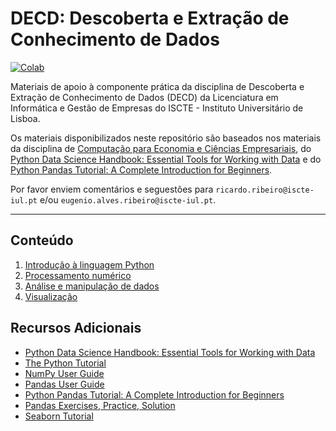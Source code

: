 # DECD: Descoberta e Extração de Conhecimento de Dados
[![Colab](https://colab.research.google.com/assets/colab-badge.svg)](https://colab.research.google.com/github/TheAwesomeGe/DECD/blob/main/index.ipynb)

Materiais de apoio à componente prática da disciplina de Descoberta e Extração de Conhecimento de Dados (DECD) da Licenciatura em Informática e Gestão de Empresas do ISCTE - Instituto Universitário de Lisboa.

Os materiais disponibilizados neste repositório são baseados nos materiais da disciplina de [Computação para Economia e Ciências Empresariais](https://github.com/fmmb/CEB), do [Python Data Science Handbook: Essential Tools for Working with Data](https://jakevdp.github.io/PythonDataScienceHandbook/) e do [Python Pandas Tutorial: A Complete Introduction for Beginners](https://www.learndatasci.com/tutorials/python-pandas-tutorial-complete-introduction-for-beginners/).

Por favor enviem comentários e seguestões para `ricardo.ribeiro@iscte-iul.pt` e/ou `eugenio.alves.ribeiro@iscte-iul.pt`.

----

## Conteúdo

1. [Introdução à linguagem Python](./notebooks/01-python.ipynb)
2. [Processamento numérico](./notebooks/02-numpy.ipynb)
3. [Análise e manipulação de dados](./notebooks/03-pandas.ipynb)
4. [Visualização](./notebooks/04-visualization.ipynb)

## Recursos Adicionais

- [Python Data Science Handbook: Essential Tools for Working with Data](https://jakevdp.github.io/PythonDataScienceHandbook/)
- [The Python Tutorial](https://docs.python.org/3/tutorial/index.html)
- [NumPy User Guide](https://numpy.org/doc/stable/user/index.html)
- [Pandas User Guide](https://pandas.pydata.org/docs/user_guide/index.html)
- [Python Pandas Tutorial: A Complete Introduction for Beginners](https://www.learndatasci.com/tutorials/python-pandas-tutorial-complete-introduction-for-beginners/)
- [Pandas Exercises, Practice, Solution](https://www.w3resource.com/python-exercises/pandas/index.php)
- [Seaborn Tutorial](https://seaborn.pydata.org/tutorial.html)

